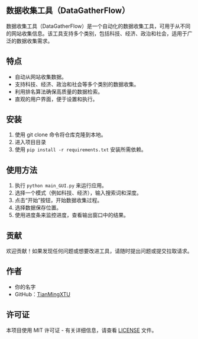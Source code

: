 ## 数据收集工具（DataGatherFlow）

数据收集工具（DataGatherFlow）是一个自动化的数据收集工具，可用于从不同的网站收集信息。该工具支持多个类别，包括科技、经济、政治和社会，适用于广泛的数据收集需求。

## 特点

- 自动从网站收集数据。
- 支持科技、经济、政治和社会等多个类别的数据收集。
- 利用排名算法确保高质量的数据检索。
- 直观的用户界面，便于设置和执行。

## 安装

1. 使用 git clone  命令将仓库克隆到本地。
2. 进入项目目录
3. 使用 `pip install -r requirements.txt` 安装所需依赖。

## 使用方法

1. 执行 `python main_GUI.py` 来运行应用。
2. 选择一个模式（例如科技、经济），输入搜索词和深度。
3. 点击“开始”按钮，开始数据收集过程。
4. 选择数据保存位置。
5. 使用进度条来监控进度，查看输出窗口中的结果。

## 贡献

欢迎贡献！如果发现任何问题或想要改进工具，请随时提出问题或提交拉取请求。

## 作者

- 你的名字
- GitHub：[TianMingXTU](https://github.com/TianMingXTU)

## 许可证

本项目使用 MIT 许可证 - 有关详细信息，请查看 [LICENSE](LICENSE) 文件。
